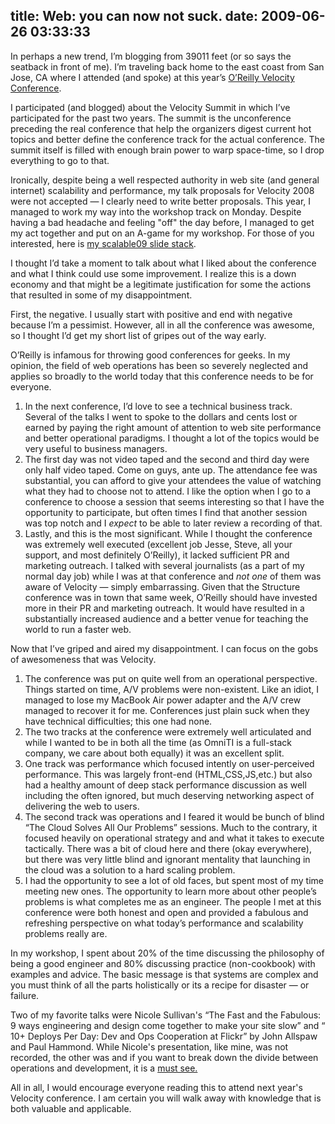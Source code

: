 title: Web: you can now not suck.
date: 2009-06-26 03:33:33
---

<img src="http://images.omniti.net/lethargy.org/~jesus/uploads/velocity2009_160x600.gif" alt="" style="margin-left: 2em; margin-bottom:1em; float:right;"/>
<p>In perhaps a new trend, I&#8217;m blogging from 39011 feet (or so says the seatback in front of me).  I&#8217;m traveling back home to the east coast from San Jose, CA where I attended (and spoke) at this year&#8217;s <a href="http://en.oreilly.com/velocity2009/">O&#8217;Reilly Velocity Conference</a>.</p>

<p>I participated (and blogged) about the Velocity Summit in which I&#8217;ve participated for the past two years.  The summit is the unconference preceding the real conference that help the organizers digest current hot topics and better define the conference track for the actual conference.  The summit itself is filled with enough brain power to warp space-time, so I drop everything to go to that.</p>

<p>Ironically, despite being a well respected authority in web site (and general internet) scalability and performance, my talk proposals for Velocity 2008 were not accepted &#8212; I clearly need to write better proposals.  This year, I managed to work my way into the workshop track on Monday.  Despite having a bad headache and feeling "off" the day before, I managed to get my act together and put on an A-game for my workshop.  For those of you interested, here is <a href="http://www.slideshare.net/postwait/scalable-internet-architecture">my scalable09 slide stack</a>.</p>

<p>I thought I&#8217;d take a moment to talk about what I liked about the conference and what I think could use some improvement.  I realize this is a down economy and that might be a legitimate justification for some the actions that resulted in some of my disappointment.</p>

<p>First, the negative.  I usually start with positive and end with negative because I&#8217;m a pessimist.  However, all in all the conference was awesome, so I thought I&#8217;d get my short list of gripes out of the way early.</p>

<p>O&#8217;Reilly is infamous for throwing good conferences for geeks.  In my opinion, the field of web operations has been so severely neglected and applies so broadly to the world today that this conference needs to be for everyone.</p>

<ol>
<li>In the next conference, I&#8217;d love to see a technical business track.  Several of the talks I went to spoke to the dollars and cents lost or earned by paying the right amount of attention to web site performance and better operational paradigms.  I thought a lot of the topics would be very useful to business managers.</li>
<li>The first day was not video taped and the second and third day were only half video taped.  Come on guys, ante up.  The attendance fee was substantial, you can afford to give your attendees the value of watching what they had to choose not to attend.  I like the option when I go to a conference to choose a session that seems interesting so that I have the opportunity to participate, but often times I find that another session was top notch and I <em>expect</em> to be able to later review a recording of that.</li>
<li>Lastly, and this is the most significant.  While I thought the conference was extremely well executed (excellent job Jesse, Steve, all your support, and most definitely O&#8217;Reilly), it lacked sufficient PR and marketing outreach.  I talked with several journalists (as a part of my normal day job) while I was at that conference and <em>not one</em> of them was aware of Velocity &#8212; simply embarrassing.  Given that the Structure conference was in town that same week, O&#8217;Reilly should have invested more in their PR and marketing outreach.  It would have resulted in a substantially increased audience and a better venue for teaching the world to run a faster web.</li>
</ol>

<p>Now that I&#8217;ve griped and aired my disappointment.  I can focus on the gobs of awesomeness that was Velocity.</p>

<ol>
<li>The conference was put on quite well from an operational perspective.  Things started on time, A/V problems were non-existent.  Like an idiot, I managed to lose my MacBook Air power adapter and the A/V crew managed to recover it for me.  Conferences just plain suck when they have technical difficulties; this one had none.</li>
<li>The two tracks at the conference were extremely well articulated and while I wanted to be in both all the time (as OmniTI is a full-stack company, we care about both equally) it was an excellent split.</li>
<li>One track was performance which focused intently on user-perceived performance.  This was largely front-end (HTML,CSS,JS,etc.) but also had a healthy amount of deep stack performance discussion as well including the often ignored, but much deserving networking aspect of delivering the web to users.</li>
<li>The second track was operations and I feared it would be bunch of blind &#8220;The Cloud Solves All Our Problems&#8221; sessions.  Much to the contrary, it focused heavily on operational strategy and and what it takes to execute tactically.  There was a bit of cloud here and there (okay everywhere), but there was very little blind and ignorant mentality that launching in the cloud was a solution to a hard scaling problem.</li>
<li>I had the opportunity to see a lot of old faces, but spent most of my time meeting new ones.  The opportunity to learn more about other people&#8217;s problems is what completes me as an engineer.  The people I met at this conference were both honest and open and provided a fabulous and refreshing perspective on what today&#8217;s performance and scalability problems really are.</li>
</ol>

<p>
In my workshop, I spent about 20% of the time discussing the philosophy of being a good engineer and 80% discussing practice (non-cookbook) with examples and advice.  The basic message is that systems are complex and you must think of all the parts holistically or its a recipe for disaster &#8212; or failure.
</p>

<p>
Two of my favorite talks were Nicole Sullivan's &#8220;The Fast and the Fabulous: 9 ways engineering and design come together to make your site slow&#8221; and &#8220; 10+ Deploys Per Day: Dev and Ops Cooperation at Flickr&#8221; by John Allspaw and Paul Hammond.  While Nicole's presentation, like mine, was not recorded, the other was and if you want to break down the divide between operations and development, it is a <a href="http://velocityconference.blip.tv/file/2284377/">must see.</a>
</p>

<p>All in all, I would encourage everyone reading this to attend next year's Velocity conference.  I am certain you will walk away with knowledge that is both valuable and applicable.</p>
